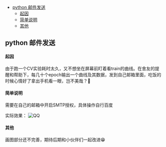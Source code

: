 - [python 邮件发送](#python-邮件发送)
    + [起因](#起因)
    + [简单说明](#简单说明)
    + [其他](#其他)



## python 邮件发送

#### 起因

由于跑一个CV实验耗时太久，又不想坐在屏幕前盯着看train的曲线。在舍友的提醒和帮助下，每几十个epoch输出一个曲线及其数据，发到自己邮箱里面，吃饭的时候心情好了拿出手机看一眼，岂不美哉？🧐



#### 简单说明

需要在自己的邮箱中开启SMTP授权，具体操作自行百度

实际效果：
![QQ]('../imgs/QQ.jpg')



#### 其他

画图部分还不完善，期待后期和小伙伴们一起改进😁
